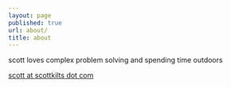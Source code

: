 ```yaml
---
layout: page
published: true
url: about/
title: about
---
```


  <!-- default layout requires splash div to center content currently -->
scott loves complex problem solving and spending time outdoors

[scott at scottkilts dot com](mailto:scott@scottkilts.com)


